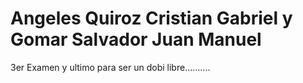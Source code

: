 # Angeles Quiroz Cristian Gabriel y Gomar Salvador Juan Manuel  
3er Examen y ultimo para ser un dobi libre..........
